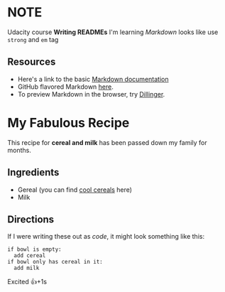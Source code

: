 # NOTE
Udacity course **Writing READMEs**
I'm learning _Markdown_
looks like use `strong` and `em` tag
## Resources
- Here's a link to the basic [Markdown documentation](https://help.github.com/articles/getting-started-with-writing-and-formatting-on-github/)
- GitHub flavored Markdown [here](https://help.github.com/categories/writing-on-github/).
- To preview Markdown in the browser, try [Dillinger](http://dillinger.io/).

# My Fabulous Recipe
This recipe for **cereal and milk** has been passed down my family for months.
## Ingredients
- Gereal (you can find [cool cereals](www.example.com/coolcereals) here)
- Milk

## Directions
If I were writing these out as _code_, it might look something like this:
```
if bowl is empty:
  add cereal
if bowl only has cereal in it:
  add milk
```
Excited :+1:+1s